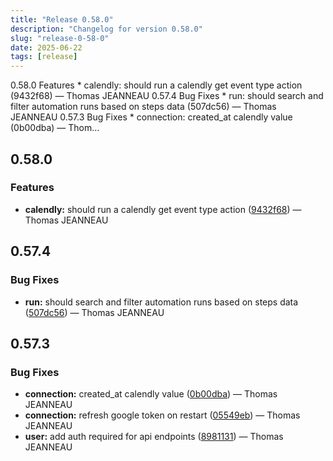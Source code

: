 ```yaml
---
title: "Release 0.58.0"
description: "Changelog for version 0.58.0"
slug: "release-0-58-0"
date: 2025-06-22
tags: [release]
---
```


<p class="before-truncate"> 0.58.0   Features  * calendly: should run a calendly get event type action (9432f68) — Thomas JEANNEAU   0.57.4   Bug Fixes  * run: should search and filter automation runs based on steps data (507dc56) — Thomas JEANNEAU   0.57.3   Bug Fixes  * connection: created_at calendly value (0b00dba) — Thom...</p>

<!-- truncate -->

## 0.58.0

### Features

* **calendly:** should run a calendly get event type action ([9432f68](https://github.com/latechforce/engine/commit/9432f68f6add9e5d1aa7275689a92dcc680c4602)) — Thomas JEANNEAU

## 0.57.4

### Bug Fixes

* **run:** should search and filter automation runs based on steps data ([507dc56](https://github.com/latechforce/engine/commit/507dc56490c471a6eb4a0e3e1bc9a2e827867135)) — Thomas JEANNEAU

## 0.57.3

### Bug Fixes

* **connection:** created_at calendly value ([0b00dba](https://github.com/latechforce/engine/commit/0b00dba707e9f41d02ce691b5bc0c0158b9c8eee)) — Thomas JEANNEAU
* **connection:** refresh google token on restart ([05549eb](https://github.com/latechforce/engine/commit/05549eb24fdb9df877d39ea831ca1cbf5f3793d8)) — Thomas JEANNEAU
* **user:** add auth required for api endpoints ([8981131](https://github.com/latechforce/engine/commit/8981131b22ea0394fe2a6b3370fbc5e095184a58)) — Thomas JEANNEAU
